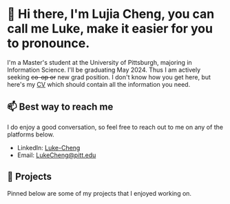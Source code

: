 # 👋 Hi there, I'm Lujia Cheng, you can call me Luke, make it easier for you to pronounce. 

I'm a Master's student at the University of Pittsburgh, majoring in Information Science. I'll be graduating May 2024. Thus I am actively seeking ~~co-op or~~ new grad position. I don't know how you get here, but here's my [CV](./CV.md) which should contain all the information you need.

## 📫 Best way to reach me

I do enjoy a good conversation, so feel free to reach out to me on any of the platforms below.

- LinkedIn: [Luke-Cheng](https://www.linkedin.com/in/luke-cheng/)
- Email: [LukeCheng@pitt.edu](mailto:lukecheng@pitt.edu)

## 🚀 Projects

Pinned below are some of my projects that I enjoyed working on.